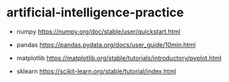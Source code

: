 # artificial-intelligence-practice

- numpy
https://numpy.org/doc/stable/user/quickstart.html

- pandas
https://pandas.pydata.org/docs/user_guide/10min.html

- matplotlib
https://matplotlib.org/stable/tutorials/introductory/pyplot.html

- sklearn
https://scikit-learn.org/stable/tutorial/index.html
